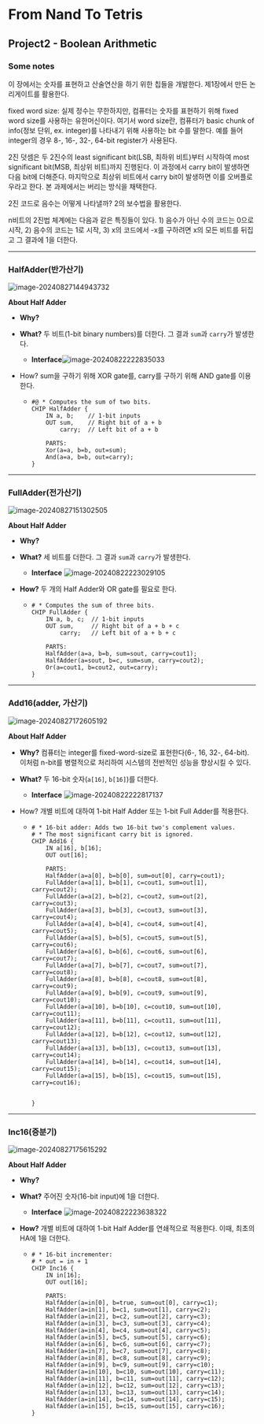 # From Nand To Tetris

## Project2 - Boolean Arithmetic

### Some notes

이 장에서는 숫자를 표현하고 산술연산을 하기 위한 칩들을 개발한다. 제1장에서 만든 논리게이트를 활용한다.

fixed word size: 실제 정수는 무한하지만, 컴퓨터는 숫자를 표현하기 위해 fixed word size를 사용하는 유한머신이다. 여기서  word size란, 컴퓨터가 basic chunk of info(정보 단위, ex. integer)를 나타내기 위해 사용하는 bit 수를 말한다. 예를 들어 integer의 경우 8-, 16-, 32-, 64-bit register가 사용된다.

2진 덧셈은 두 2진수의 least significant bit(LSB, 최하위 비트)부터 시작하여 most significant bit(MSB, 최상위 비트)까지 진행된다. 이 과정에서 carry bit이 발생하면 다음 bit에 더해준다. 마지막으로 최상위 비트에서 carry bit이 발생하면 이를 오버플로우라고 한다. 본 과제에서는 버리는 방식을 채택한다.

2진 코드로 음수는 어떻게 나타낼까? 2의 보수법을 활용한다.

n비트의 2진법 체계에는 다음과 같은 특징들이 있다. 1) 음수가 아닌 수의 코드는 0으로 시작, 2) 음수의 코드는 1로 시작, 3) x의 코드에서 -x를 구하려면 x의 모든 비트를 뒤집고 그 결과에 1을 더한다.

---

### HalfAdder(반가산기)

![image-20240827144943732](images/image-20240827144943732.png)

**About Half Adder**

- **Why?**

- **What?** 두 비트(1-bit binary numbers)를 더한다. 그 결과 `sum`과 `carry`가 발생한다.
  - **Interface**![image-20240822222835033](images/image-20240822222835033.png)

- How? sum을 구하기 위해 XOR gate를,  carry를 구하기 위해 AND gate를 이용한다.

  - ~~~shell
    #@ * Computes the sum of two bits.
    CHIP HalfAdder {
        IN a, b;    // 1-bit inputs
        OUT sum,    // Right bit of a + b 
            carry;  // Left bit of a + b
    
        PARTS:
        Xor(a=a, b=b, out=sum);
        And(a=a, b=b, out=carry);
    }
    ~~~

    

---

### FullAdder(전가산기)

![image-20240827151302505](images/image-20240827151302505.png)

**About Half Adder**

- **Why?**

- **What?** 세 비트를 더한다. 그 결과 `sum`과 `carry`가 발생한다.
  - **Interface** ![image-20240822223029105](images/image-20240822223029105.png)

- **How?** 두 개의 Half Adder와 OR gate를 필요로 한다.

  - ~~~shell
    # * Computes the sum of three bits.
    CHIP FullAdder {
        IN a, b, c;  // 1-bit inputs
        OUT sum,     // Right bit of a + b + c
            carry;   // Left bit of a + b + c
    
        PARTS:
        HalfAdder(a=a, b=b, sum=sout, carry=cout1);
        HalfAdder(a=sout, b=c, sum=sum, carry=cout2);
        Or(a=cout1, b=cout2, out=carry);
    }
    ~~~

    

---

### Add16(adder, 가산기)

![image-20240827172605192](images/image-20240827172605192.png)

**About Half Adder**

- **Why?** 컴퓨터는 integer를 fixed-word-size로 표현한다(6-, 16, 32-, 64-bit). 이처럼 n-bit를 병렬적으로 처리하여 시스템의 전반적인 성능을 향상시킬 수 있다.

- **What?** 두 16-bit 숫자(`a[16]`, `b[16]`)를 더한다.
  - **Interface** ![image-20240822222817137](images/image-20240822222817137.png)

- How? 개별 비트에 대하여 1-bit Half Adder 또는 1-bit Full Adder를 적용한다.

  - ~~~shell
    # * 16-bit adder: Adds two 16-bit two's complement values.
    # * The most significant carry bit is ignored.
    CHIP Add16 {
        IN a[16], b[16];
        OUT out[16];
    
        PARTS:
        HalfAdder(a=a[0], b=b[0], sum=out[0], carry=cout1);
        FullAdder(a=a[1], b=b[1], c=cout1, sum=out[1], carry=cout2);
        FullAdder(a=a[2], b=b[2], c=cout2, sum=out[2], carry=cout3);
        FullAdder(a=a[3], b=b[3], c=cout3, sum=out[3], carry=cout4);
        FullAdder(a=a[4], b=b[4], c=cout4, sum=out[4], carry=cout5);
        FullAdder(a=a[5], b=b[5], c=cout5, sum=out[5], carry=cout6);
        FullAdder(a=a[6], b=b[6], c=cout6, sum=out[6], carry=cout7);
        FullAdder(a=a[7], b=b[7], c=cout7, sum=out[7], carry=cout8);
        FullAdder(a=a[8], b=b[8], c=cout8, sum=out[8], carry=cout9);
        FullAdder(a=a[9], b=b[9], c=cout9, sum=out[9], carry=cout10);
        FullAdder(a=a[10], b=b[10], c=cout10, sum=out[10], carry=cout11);
        FullAdder(a=a[11], b=b[11], c=cout11, sum=out[11], carry=cout12);
        FullAdder(a=a[12], b=b[12], c=cout12, sum=out[12], carry=cout13);
        FullAdder(a=a[13], b=b[13], c=cout13, sum=out[13], carry=cout14);
        FullAdder(a=a[14], b=b[14], c=cout14, sum=out[14], carry=cout15);
        FullAdder(a=a[15], b=b[15], c=cout15, sum=out[15], carry=cout16);
    
        
    }
    ~~~

  

---

### Inc16(증분기)

![image-20240827175615292](images/image-20240827175615292.png)

**About Half Adder**

- **Why?**

- **What?** 주어진 숫자(16-bit input)에 1을 더한다.
  - **Interface** ![image-20240822223638322](images/image-20240822223638322.png)

- **How?** 개별 비트에 대하여 1-bit Half Adder를 연쇄적으로 적용한다. 이때, 최초의 HA에 1을 더한다.

  - ~~~shell
    # * 16-bit incrementer:
    # * out = in + 1
    CHIP Inc16 {
        IN in[16];
        OUT out[16];
    
        PARTS:
        HalfAdder(a=in[0], b=true, sum=out[0], carry=c1);
        HalfAdder(a=in[1], b=c1, sum=out[1], carry=c2);
        HalfAdder(a=in[2], b=c2, sum=out[2], carry=c3);
        HalfAdder(a=in[3], b=c3, sum=out[3], carry=c4);
        HalfAdder(a=in[4], b=c4, sum=out[4], carry=c5);
        HalfAdder(a=in[5], b=c5, sum=out[5], carry=c6);
        HalfAdder(a=in[6], b=c6, sum=out[6], carry=c7);
        HalfAdder(a=in[7], b=c7, sum=out[7], carry=c8);
        HalfAdder(a=in[8], b=c8, sum=out[8], carry=c9);
        HalfAdder(a=in[9], b=c9, sum=out[9], carry=c10);
        HalfAdder(a=in[10], b=c10, sum=out[10], carry=c11);
        HalfAdder(a=in[11], b=c11, sum=out[11], carry=c12);
        HalfAdder(a=in[12], b=c12, sum=out[12], carry=c13);
        HalfAdder(a=in[13], b=c13, sum=out[13], carry=c14);
        HalfAdder(a=in[14], b=c14, sum=out[14], carry=c15);
        HalfAdder(a=in[15], b=c15, sum=out[15], carry=c16);
    }
    ~~~